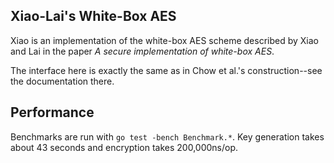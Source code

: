 Xiao-Lai's White-Box AES
------------------------

Xiao is an implementation of the white-box AES scheme described by Xiao and Lai
in the paper *A secure implementation of white-box AES*.

The interface here is exactly the same as in Chow et al.'s construction--see the
documentation there.


## Performance

Benchmarks are run with `go test -bench Benchmark.*`.   Key generation takes
about 43 seconds and encryption takes 200,000ns/op.
